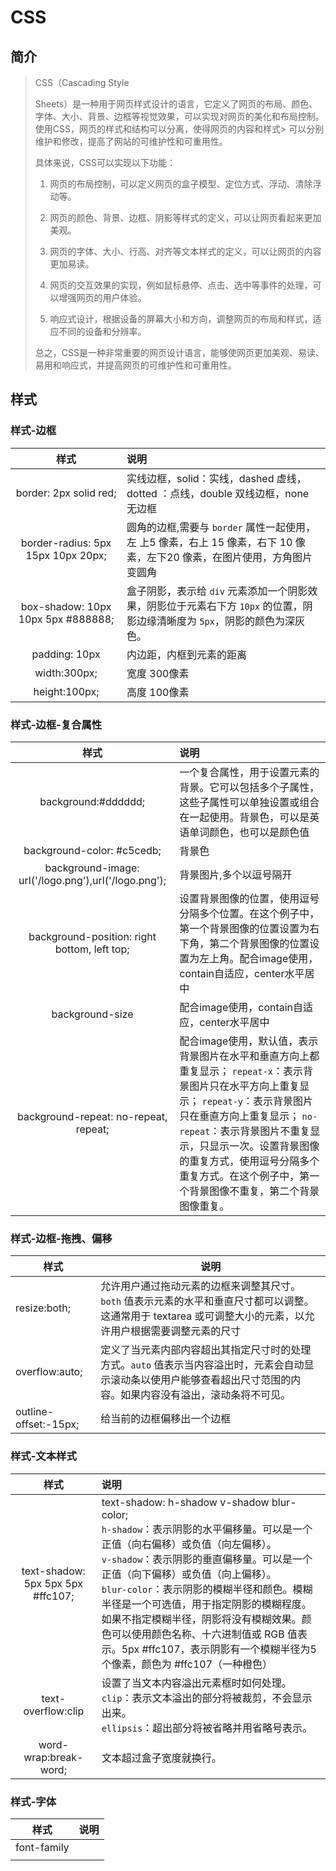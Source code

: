 # CSS

## 简介

> CSS（Cascading Style
>
> Sheets）是一种用于网页样式设计的语言，它定义了网页的布局、颜色、字体、大小、背景、边框等视觉效果，可以实现对网页的美化和布局控制。使用CSS，网页的样式和结构可以分离，使得网页的内容和样式>
> 可以分别维护和修改，提高了网站的可维护性和可重用性。
>
> 具体来说，CSS可以实现以下功能：
>
> 1. 网页的布局控制，可以定义网页的盒子模型、定位方式、浮动、清除浮动等。
>
> 2. 网页的颜色、背景、边框、阴影等样式的定义，可以让网页看起来更加美观。
>
> 3. 网页的字体、大小、行高、对齐等文本样式的定义，可以让网页的内容更加易读。
>
> 4. 网页的交互效果的实现，例如鼠标悬停、点击、选中等事件的处理，可以增强网页的用户体验。
>
> 5. 响应式设计，根据设备的屏幕大小和方向，调整网页的布局和样式，适应不同的设备和分辨率。
>
> 总之，CSS是一种非常重要的网页设计语言，能够使网页更加美观、易读、易用和响应式，并提高网页的可维护性和可重用性。

## 样式

### 样式-边框

|                样式                | 说明                                                         |
| :--------------------------------: | :----------------------------------------------------------- |
|       border: 2px solid red;       | 实线边框，solid：实线，dashed 虚线，dotted ：点线，double 双线边框，none 无边框 |
| border-radius: 5px 15px 10px 20px; | 圆角的边框,需要与 `border` 属性一起使用，左 上5 像素，右上 15 像素，右下 10 像素，左下20 像素，在图片使用，方角图片变圆角 |
| box-shadow: 10px 10px 5px #888888; | 盒子阴影，表示给 `div` 元素添加一个阴影效果，阴影位于元素右下方 `10px` 的位置，阴影边缘清晰度为 `5px`，阴影的颜色为深灰色。 |
|           padding: 10px            | 内边距，内框到元素的距离                                     |
|            width:300px;            | 宽度 300像素                                                 |
|           height:100px;            | 高度 100像素                                                 |


### 样式-边框-复合属性

|                         样式                         | 说明                                                         |
| :--------------------------------------------------: | :----------------------------------------------------------- |
|                 background:#dddddd;                  | 一个复合属性，用于设置元素的背景。它可以包括多个子属性，这些子属性可以单独设置或组合在一起使用。背景色，可以是英语单词颜色，也可以是颜色值 |
|              background-color: #c5cedb;              | 背景色                                                       |
| background-image: url('/logo.png'),url('/logo.png'); | 背景图片,多个以逗号隔开                                      |
|     background-position: right bottom, left top;     | 设置背景图像的位置，使用逗号分隔多个位置。在这个例子中，第一个背景图像的位置设置为右下角，第二个背景图像的位置设置为左上角。配合image使用，contain自适应，center水平居中 |
|                   background-size                    | 配合image使用，contain自适应，center水平居中                 |
|        background-repeat: no-repeat, repeat;         | 配合image使用，默认值，表示背景图片在水平和垂直方向上都重复显示； `repeat-x`：表示背景图片只在水平方向上重复显示； `repeat-y`：表示背景图片只在垂直方向上重复显示； `no-repeat`：表示背景图片不重复显示，只显示一次。设置背景图像的重复方式，使用逗号分隔多个重复方式。在这个例子中，第一个背景图像不重复，第二个背景图像重复。 |

### 样式-边框-拖拽、偏移

| 样式                  | 说明                                                         |
| --------------------- | ------------------------------------------------------------ |
| resize:both;          | 允许用户通过拖动元素的边框来调整其尺寸。`both` 值表示元素的水平和垂直尺寸都可以调整。这通常用于 textarea 或可调整大小的元素，以允许用户根据需要调整元素的尺寸 |
| overflow:auto;        | 定义了当元素内部内容超出其指定尺寸时的处理方式。`auto` 值表示当内容溢出时，元素会自动显示滚动条以使用户能够查看超出尺寸范围的内容。如果内容没有溢出，滚动条将不可见。 |
| outline-offset:-15px; | 给当前的边框偏移出一个边框                                   |



### 样式-文本样式

|               样式                | 说明                                                         |
| :-------------------------------: | :----------------------------------------------------------- |
| text-shadow: 5px 5px 5px #ffc107; | text-shadow: h-shadow v-shadow blur-color;<br />  `h-shadow`：表示阴影的水平偏移量。可以是一个正值（向右偏移）或负值（向左偏移）。<br />  `v-shadow`：表示阴影的垂直偏移量。可以是一个正值（向下偏移）或负值（向上偏移）。 <br />  `blur-color`：表示阴影的模糊半径和颜色。模糊半径是一个可选值，用于指定阴影的模糊程度。如果不指定模糊半径，阴影将没有模糊效果。颜色可以使用颜色名称、十六进制值或 RGB 值表示。5px #ffc107，表示阴影有一个模糊半径为5个像素，颜色为 #ffc107（一种橙色） |
|        text-overflow:clip         | 设置了当文本内容溢出元素框时如何处理。<br />`clip`：表示文本溢出的部分将被裁剪，不会显示出来。<br />`ellipsis`：超出部分将被省略并用省略号表示。 |
|       word-wrap:break-word;       | 文本超过盒子宽度就换行。                                     |



### 样式-字体

|    样式     | 说明 |
| :---------: | :--- |
| font-family |      |
|             |      |
